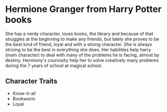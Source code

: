 # Hermione Granger from Harry Potter books 
She has a nerdy character, loves books, the library and because of that struggles at the beginning 
to make any friends, but lately she proves to be the best kind of friend, loyal and with a strong character.
She is always striving to be the best in everything she does. Her habilities help harry (main character) 
to deal with many of the problems he is facing, almost by destiny. Hermiony's couriosity help her to solve creatively 
many problems during the 7 years of school at magical school. 
## Character Traits
* Know-it-all
* Bookworm
* Loyal
